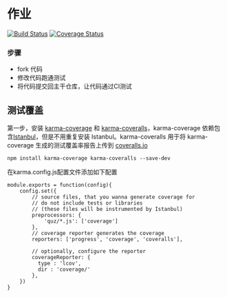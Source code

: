 # 作业

[![Build Status](https://travis-ci.org/dxfstart521/homework1.svg?branch=master)](https://travis-ci.org/dxfstart521/homework1)
[![Coverage Status](https://coveralls.io/repos/github/dxfstart521/homework1/badge.svg)](https://coveralls.io/github/dxfstart521/homework1)

### 步骤

* fork 代码
* 修改代码跑通测试
* 将代码提交回主干仓库，让代码通过CI测试

## 测试覆盖

第一步，安装 [karma-coverage](https://github.com/karma-runner/karma-coverage) 和 [karma-coveralls](https://github.com/caitp/karma-coveralls)，karma-coverage 依赖包含[Istanbul](https://github.com/gotwarlost/istanbul)，但是不用重复安装 Istanbul。karma-coveralls 用于将 karma-coverage 生成的测试覆盖率报告上传到 [coveralls.io](https://coveralls.io/)


```
npm install karma-coverage karma-coveralls --save-dev
```


在karma.config.js配置文件添加如下配置
```
module.exports = function(config){
	config.set({
		// source files, that you wanna generate coverage for
	    // do not include tests or libraries
	    // (these files will be instrumented by Istanbul)
	    preprocessors: {
	        'quz/*.js': ['coverage']
	    },
	    // coverage reporter generates the coverage
	    reporters: ['progress', 'coverage', 'coveralls'],

	    // optionally, configure the reporter
	    coverageReporter: {
	      type : 'lcov',
	      dir : 'coverage/'
	    },
	})
}
```